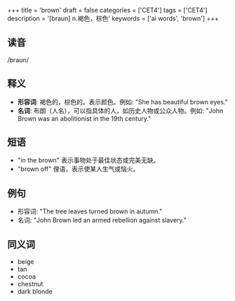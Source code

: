 +++
title = 'brown'
draft = false
categories = ['CET4']
tags = ['CET4']
description = '[braun] n.褐色，棕色'
keywords = ['ai words', 'brown']
+++

## 读音
/braʊn/

## 释义
- **形容词**: 褐色的，棕色的。表示颜色。例如: "She has beautiful brown eyes."
- **名词**: 布朗（人名），可以指具体的人，如历史人物或公众人物。例如: "John Brown was an abolitionist in the 19th century."

## 短语
- "in the brown" 表示事物处于最佳状态或完美无缺。
- "brown off" 俚语，表示使某人生气或恼火。

## 例句
- 形容词: "The tree leaves turned brown in autumn."
- 名词: "John Brown led an armed rebellion against slavery."

## 同义词
- beige
- tan
- cocoa
- chestnut
- dark blonde
